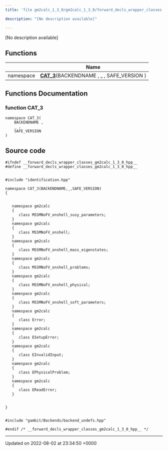 ```yaml
---
title: 'file gm2calc_1_3_0/gm2calc_1_3_0/forward_decls_wrapper_classes.hpp'

description: "[No description available]"

---
```







[No description available]

## Functions

|                | Name           |
| -------------- | -------------- |
| namespace | **[CAT_3](/documentation/code/gambit_sphinx/files/gm2calc__1__3__0_2forward__decls__wrapper__classes_8hpp/#function-cat-3)**(BACKENDNAME , _ , SAFE_VERSION ) |


## Functions Documentation

### function CAT_3

```
namespace CAT_3(
    BACKENDNAME ,
    _ ,
    SAFE_VERSION 
)
```




## Source code

```
#ifndef __forward_decls_wrapper_classes_gm2calc_1_3_0_hpp__
#define __forward_decls_wrapper_classes_gm2calc_1_3_0_hpp__


#include "identification.hpp"

namespace CAT_3(BACKENDNAME,_,SAFE_VERSION)
{
   
   
   namespace gm2calc
   {
      class MSSMNoFV_onshell_susy_parameters;
   }
   namespace gm2calc
   {
      class MSSMNoFV_onshell;
   }
   namespace gm2calc
   {
      class MSSMNoFV_onshell_mass_eigenstates;
   }
   namespace gm2calc
   {
      class MSSMNoFV_onshell_problems;
   }
   namespace gm2calc
   {
      class MSSMNoFV_onshell_physical;
   }
   namespace gm2calc
   {
      class MSSMNoFV_onshell_soft_parameters;
   }
   namespace gm2calc
   {
      class Error;
   }
   namespace gm2calc
   {
      class ESetupError;
   }
   namespace gm2calc
   {
      class EInvalidInput;
   }
   namespace gm2calc
   {
      class EPhysicalProblem;
   }
   namespace gm2calc
   {
      class EReadError;
   }
   
   
}


#include "gambit/Backends/backend_undefs.hpp"

#endif /* __forward_decls_wrapper_classes_gm2calc_1_3_0_hpp__ */
```


-------------------------------

Updated on 2022-08-02 at 23:34:50 +0000

